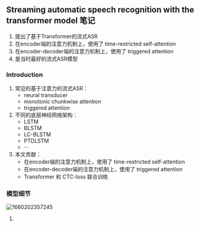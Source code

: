 <!--
 * @Description: Streaming automatic speech recognition with the transformer model 笔记
 * @Autor: 郭印林
 * @Date: 2022-08-11 14:07:15
 * @LastEditors: 郭印林
 * @LastEditTime: 2022-08-11 15:20:33
-->

## Streaming automatic speech recognition with the transformer model 笔记

1. 提出了基于Transformer的流式ASR
2. 在encoder端的注意力机制上，使用了 time-restricted self-attention
3. 在encoder-decoder端的注意力机制上，使用了 triggered attention
4. 是当时最好的流式ASR模型


### Introduction
1. 常见的基于注意力的流式ASR：
    + neural transducer
    + monotonic chunkwise attention
    + triggered attention
2. 不同的底层神经网络架构：
    + LSTM
    + BLSTM
    + LC-BLSTM
    + PTDLSTM
    + ···
3. 本文贡献：
    + 在encoder端的注意力机制上，使用了 time-restricted self-attention
    + 在encoder-decoder端的注意力机制上，使用了 triggered attention
    + Transformer 和 CTC-loss 联合训练

### 模型细节

![1660202357245](image/streaming-asr-Transformer/1660202357245.png)

1. 